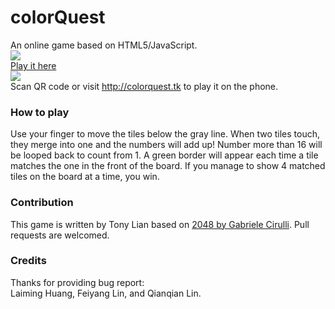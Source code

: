 # colorQuest
An online game based on HTML5/JavaScript. <br/>
<img src="https://raw.githubusercontent.com/TonyLianLong/colorQuest/master/img/screenshot.png" /> <br/>
<a href="https://tonylianlong.github.io/colorQuest/">Play it here</a> <br/>
<img src="https://raw.githubusercontent.com/TonyLianLong/colorQuest/master/img/qrcode.png" /> <br/>
Scan QR code or visit http://colorquest.tk to play it on the phone.
### How to play ###
Use your finger to move the tiles below the gray line. When two tiles touch, they merge into one and the numbers will add up! Number more than 16 will be looped back to count from 1. A green border will appear each time a tile matches the one in the front of the board. If you manage to show 4 matched tiles on the board at a time, you win.
### Contribution ###
This game is written by Tony Lian based on <a href="https://github.com/gabrielecirulli/2048">2048 by Gabriele Cirulli</a>. Pull requests are welcomed.
### Credits ###
Thanks for providing bug report: <br/>
Laiming Huang, Feiyang Lin, and Qianqian Lin.
